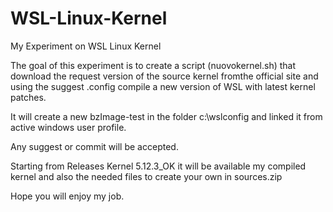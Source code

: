 # WSL-Linux-Kernel

My Experiment on WSL Linux Kernel

The goal of this experiment is to create a script (nuovokernel.sh) that download the request version of the source kernel fromthe official site and using the suggest .config compile a new version of WSL with latest kernel patches.

It will create a new bzImage-test in the folder c:\wslconfig and linked it from active windows user profile.

Any suggest or commit will be accepted.

Starting from Releases Kernel 5.12.3_OK it will be available my compiled kernel and also the needed files to create your own in sources.zip

Hope you will enjoy my job.



